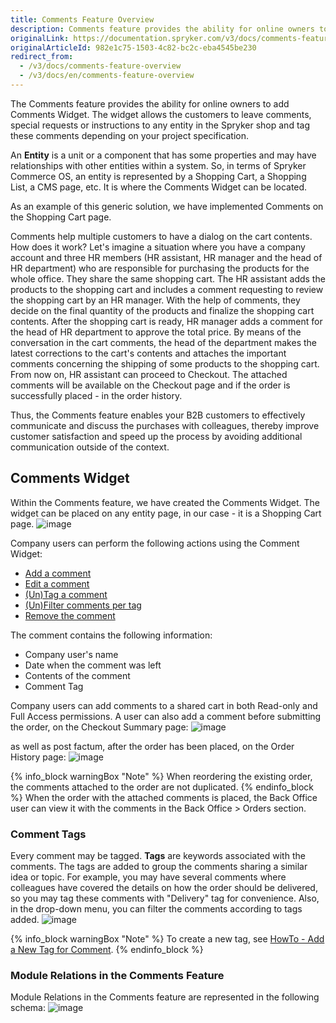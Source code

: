 ```yaml
---
title: Comments Feature Overview
description: Comments feature provides the ability for online owners to add Comments Widget that  allows the customers to leave comments or special requests.
originalLink: https://documentation.spryker.com/v3/docs/comments-feature-overview
originalArticleId: 982e1c75-1503-4c82-bc2c-eba4545be230
redirect_from:
  - /v3/docs/comments-feature-overview
  - /v3/docs/en/comments-feature-overview
---
```


The Comments feature provides the ability for online owners to add Comments Widget. The widget allows the customers to leave comments, special requests or instructions to any entity in the Spryker shop and tag these comments depending on your project specification. 

An **Entity** is a unit or a component that has some properties and may have relationships with other entities within a system. So, in terms of Spryker Commerce OS, an entity is represented by a Shopping Cart, a Shopping List, a CMS page, etc. It is where the Comments Widget can be located.

As an example of this generic solution, we have implemented Comments on the Shopping Cart page.

Comments help multiple customers to have a dialog on the cart contents. How does it work? Let's imagine a situation where you have a company account and three HR members (HR assistant, HR manager and the head of HR department) who are responsible for purchasing the products for the whole office. They share the same shopping cart. The HR assistant adds the products to the shopping cart and includes a comment requesting to review the shopping cart by an HR manager. With the help of comments, they decide on the final quantity of the products and finalize the shopping cart contents. After the shopping cart is ready, HR manager adds a comment for the head of HR department to approve the total price. By means of the conversation in the cart comments, the head of the department makes the latest corrections to the cart's contents and attaches the important comments concerning the shipping of some products to the shopping cart. From now on, HR assistant can proceed to Checkout. The attached comments will be available on the Checkout page and if the order is successfully placed - in the order history.

Thus, the Comments feature enables your B2B customers to effectively communicate and discuss the purchases with colleagues, thereby improve customer satisfaction and speed up the process by avoiding additional communication outside of the context.

## Comments Widget
Within the Comments feature, we have created the Comments Widget. The widget can be placed on any entity page, in our case - it is a Shopping Cart page. 
![image](https://spryker.s3.eu-central-1.amazonaws.com/docs/Features/Mailing+&+Communication/Comments/comments-shopping-cart.png) 

Company users can perform the following actions using the Comment Widget:

* [Add a comment](/docs/scos/user/user-guides/page.version/shop-user-guide/comments/shop-guide-managing-comments.html#adding-a-comment-to-the-cart)
* [Edit a comment](/docs/scos/user/user-guides/page.version/shop-user-guide/comments/shop-guide-managing-comments.html#editing-a-comment-in-the-cart)
* [\(Un\)Tag a comment](/docs/scos/user/user-guides/page.version/shop-user-guide/comments/shop-guide-managing-comments.html#-un-tagging-a-comment-in-the-cart)
* [\(Un\)Filter comments per tag](/docs/scos/user/user-guides/page.version/shop-user-guide/comments/shop-guide-managing-comments.html#-un-filtering-a-comment-in-the-cart)
* [Remove the comment](/docs/scos/user/user-guides/page.version/shop-user-guide/comments/shop-guide-managing-comments.html#removing-a-comment)

The comment contains the following information:

* Company user's name
* Date when the comment was left
* Contents of the comment
* Comment Tag

Company users can add comments to a shared cart in both Read-only and Full Access permissions. A user can also add a comment before submitting the order, on the Checkout Summary page:
![image](https://spryker.s3.eu-central-1.amazonaws.com/docs/Features/Mailing+&+Communication/Comments/checkout-summary-page-comment.png) 

as well as post factum, after the order has been placed, on the Order History page:
![image](https://spryker.s3.eu-central-1.amazonaws.com/docs/Features/Mailing+&+Communication/Comments/order-history-comments.png) 

{% info_block warningBox "Note" %}
When reordering the existing order, the comments attached to the order are not duplicated.
{% endinfo_block %}
When the order with the attached comments is placed, the Back Office user can view it with the comments in the Back Office > Orders section. 

### Comment Tags
Every comment may be tagged.
**Tags** are keywords associated with the comments. The tags are added to group the comments sharing a similar idea or topic. For example, you may have several comments where colleagues have covered the details on how the order should be delivered, so you may tag these comments with "Delivery" tag for convenience. Also, in the drop-down menu, you can filter the comments according to tags added.
![image](https://spryker.s3.eu-central-1.amazonaws.com/docs/Features/Mailing+&+Communication/Comments/filter-tags.png) 

{% info_block warningBox "Note" %}
To create a new tag, see [HowTo - Add a New Tag for Comment](/docs/scos/dev/tutorials/page.version/howtos/howto-adding-a-new-tag-for-comment.html).
{% endinfo_block %}

### Module Relations in the Comments Feature
Module Relations in the Comments feature are represented in the following schema:
![image](https://spryker.s3.eu-central-1.amazonaws.com/docs/Features/Mailing+&+Communication/Comments/techspec-comments-module-diagram.png) 
